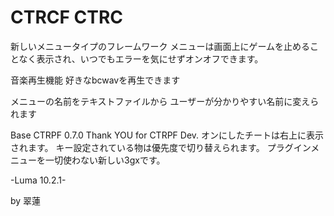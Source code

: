 # CTRCF CTRC

新しいメニュータイプのフレームワーク
メニューは画面上にゲームを止めることなく表示され、いつでもエラーを気にせずオンオフできます。

音楽再生機能
好きなbcwavを再生できます

メニューの名前をテキストファイルから
ユーザーが分かりやすい名前に変えられます

Base CTRPF 0.7.0 Thank YOU for CTRPF Dev.
オンにしたチートは右上に表示されます。 キー設定されている物は優先度で切り替えられます。 プラグインメニューを一切使わない新しい3gxです。

-Luma 10.2.1-

by 翠蓮
